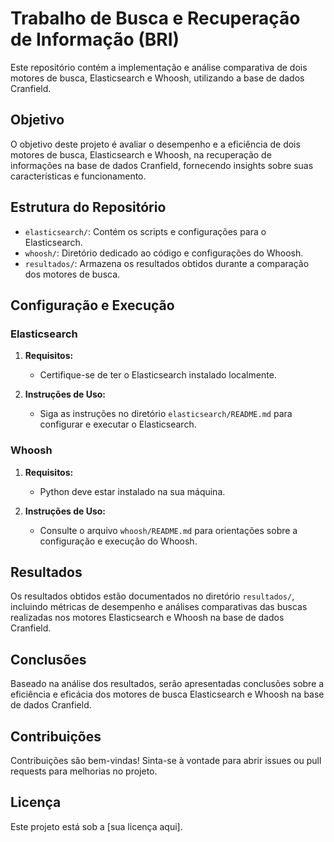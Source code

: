 # Trabalho de Busca e Recuperação de Informação (BRI)

Este repositório contém a implementação e análise comparativa de dois motores de busca, Elasticsearch e Whoosh, utilizando a base de dados Cranfield.

## Objetivo

O objetivo deste projeto é avaliar o desempenho e a eficiência de dois motores de busca, Elasticsearch e Whoosh, na recuperação de informações na base de dados Cranfield, fornecendo insights sobre suas características e funcionamento.

## Estrutura do Repositório

- `elasticsearch/`: Contém os scripts e configurações para o Elasticsearch.
- `whoosh/`: Diretório dedicado ao código e configurações do Whoosh.
- `resultados/`: Armazena os resultados obtidos durante a comparação dos motores de busca.

## Configuração e Execução

### Elasticsearch

1. **Requisitos:**
   - Certifique-se de ter o Elasticsearch instalado localmente.

2. **Instruções de Uso:**
   - Siga as instruções no diretório `elasticsearch/README.md` para configurar e executar o Elasticsearch.

### Whoosh

1. **Requisitos:**
   - Python deve estar instalado na sua máquina.

2. **Instruções de Uso:**
   - Consulte o arquivo `whoosh/README.md` para orientações sobre a configuração e execução do Whoosh.

## Resultados

Os resultados obtidos estão documentados no diretório `resultados/`, incluindo métricas de desempenho e análises comparativas das buscas realizadas nos motores Elasticsearch e Whoosh na base de dados Cranfield.

## Conclusões

Baseado na análise dos resultados, serão apresentadas conclusões sobre a eficiência e eficácia dos motores de busca Elasticsearch e Whoosh na base de dados Cranfield.

## Contribuições

Contribuições são bem-vindas! Sinta-se à vontade para abrir issues ou pull requests para melhorias no projeto.

## Licença

Este projeto está sob a [sua licença aqui].

